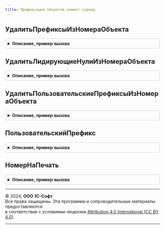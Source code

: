 ```yaml
---
title: Префиксация объектов клиент сервер
---
```



## УдалитьПрефиксыИзНомераОбъекта
<details style="margin: 1em 0; padding: 0.5em; border: 1px solid #ccc; border-radius: 6px;">

<summary style="font-weight: bold; cursor: pointer;">Описание, пример вызова</summary>

```bsl

// Удаляет префикс информационной базы и префикс организации из переданной строки НомерОбъекта.
// Переменная НомерОбъекта должна соответствовать шаблону: ООГГ-ХХХ...ХХ или ГГ-ХХХ...ХХ, где:
//    ОО - префикс организации;
//    ГГ - префикс информационной базы;
//    "-" - разделитель;
//    ХХХ...ХХ - номер/код объекта.
// Незначащие символы префиксов (символ ноль - "0") также удаляются.
//
// Параметры:
//    НомерОбъекта - Строка - номер или код объекта из которого требуется удалить префиксы.
//    УдалитьПрефиксОрганизации - Булево - признак удаления префикса организации;
//                                         по умолчанию равен Ложь.
//    УдалитьПрефиксИнформационнойБазы - Булево - признак удаления префикса информационной базы;
//                                                по умолчанию равен Ложь.
//
// Возвращаемое значение:
//     Строка - номер объекта без префиксов.
//
// Пример:
//    УдалитьПрефиксыИзНомераОбъекта("0ФГЛ-000001234", Истина, Истина) = "000001234"
//    УдалитьПрефиксыИзНомераОбъекта("0ФГЛ-000001234", Ложь, Истина)   = "Ф-000001234"
//    УдалитьПрефиксыИзНомераОбъекта("0ФГЛ-000001234", Истина, Ложь)   = "ГЛ-000001234"
//    УдалитьПрефиксыИзНомераОбъекта("0ФГЛ-000001234", Ложь, Ложь)     = "ФГЛ-000001234"
//
Функция УдалитьПрефиксыИзНомераОбъекта(Знач НомерОбъекта, УдалитьПрефиксОрганизации = Ложь, УдалитьПрефиксИнформационнойБазы = Ложь) Экспорт
```

Пример вызова
```bsl
Результат = ПрефиксацияОбъектовКлиентСервер.УдалитьПрефиксыИзНомераОбъекта(НомерОбъекта, УдалитьПрефиксОрганизации, УдалитьПрефиксИнформационнойБазы);
```
</details>

## УдалитьЛидирующиеНулиИзНомераОбъекта
<details style="margin: 1em 0; padding: 0.5em; border: 1px solid #ccc; border-radius: 6px;">

<summary style="font-weight: bold; cursor: pointer;">Описание, пример вызова</summary>

```bsl

// Удаляет лидирующие нули из номера объекта.
// Переменная НомерОбъекта должна соответствовать шаблону: ООГГ-ХХХ...ХХ или ГГ-ХХХ...ХХ, где.
// ОО - префикс организации;
// ГГ - префикс информационной базы;
// "-" - разделитель;
// ХХХ...ХХ - номер/код объекта.
//
// Параметры:
//    НомерОбъекта - Строка - номер или код объекта из которого требуется лидирующие нули.
//
// Возвращаемое значение:
//     Строка - номер объекта без лидирующих нулей.
//
Функция УдалитьЛидирующиеНулиИзНомераОбъекта(Знач НомерОбъекта) Экспорт
```

Пример вызова
```bsl
Результат = ПрефиксацияОбъектовКлиентСервер.УдалитьЛидирующиеНулиИзНомераОбъекта(НомерОбъекта) 
```
</details>

## УдалитьПользовательскиеПрефиксыИзНомераОбъекта
<details style="margin: 1em 0; padding: 0.5em; border: 1px solid #ccc; border-radius: 6px;">

<summary style="font-weight: bold; cursor: pointer;">Описание, пример вызова</summary>

```bsl

// Удаляет все пользовательские префиксы из номера объекта (все нецифровые символы).
// Переменная НомерОбъекта должна соответствовать шаблону: ООГГ-ХХХ...ХХ или ГГ-ХХХ...ХХ, где.
// ОО - префикс организации;
// ГГ - префикс информационной базы;
// "-" - разделитель;
// ХХХ...ХХ - номер/код объекта.
//
// Параметры:
//     НомерОбъекта - Строка - номер или код объекта из которого требуется лидирующие нули.
//
// Возвращаемое значение:
//     Строка - номер объекта без пользовательских префиксов.
//
Функция УдалитьПользовательскиеПрефиксыИзНомераОбъекта(Знач НомерОбъекта) Экспорт
```

Пример вызова
```bsl
Результат = ПрефиксацияОбъектовКлиентСервер.УдалитьПользовательскиеПрефиксыИзНомераОбъекта(НомерОбъекта) 
```
</details>

## ПользовательскийПрефикс
<details style="margin: 1em 0; padding: 0.5em; border: 1px solid #ccc; border-radius: 6px;">

<summary style="font-weight: bold; cursor: pointer;">Описание, пример вызова</summary>

```bsl

// Получает пользовательский префикс номера/кода объекта.
// Переменная НомерОбъекта должна соответствовать шаблону: ООГГ-ААХ...ХХ или ГГ-ААХ...ХХ, где.
// ОО - префикс организации;
// ГГ - префикс информационной базы;
// "-" - разделитель;
// АА - пользовательский префикс;
// ХХ..ХХ - номер/код объекта.
//
// Параметры:
//    НомерОбъекта - Строка - номер или код объекта из которого требуется получить пользовательский префикс.
//
// Возвращаемое значение:
//     Строка - пользовательский префикс.
//
Функция ПользовательскийПрефикс(Знач НомерОбъекта) Экспорт
```

Пример вызова
```bsl
Результат = ПрефиксацияОбъектовКлиентСервер.ПользовательскийПрефикс(НомерОбъекта) 
```
</details>

## НомерНаПечать
<details style="margin: 1em 0; padding: 0.5em; border: 1px solid #ccc; border-radius: 6px;">

<summary style="font-weight: bold; cursor: pointer;">Описание, пример вызова</summary>

```bsl

// Получает номер документа для вывода на печать; из номера удаляются префиксы и лидирующие нули.
// Функция:
// отбрасывает префикс организации,
// отбрасывает префикс информационной базы (опционально),
// отбрасывает пользовательские префиксы (опционально),
// удаляет лидирующие нули в номере объекта.
//
// Параметры:
//    НомерОбъекта - Строка - номер или код объекта, который преобразуется для вывода на печать.
//    УдалитьПрефиксИнформационнойБазы - Булево - признак удаления префикса информационной базы.
//    УдалитьПользовательскийПрефикс - Булево - признак удаления пользовательского префикса.
//
// Возвращаемое значение:
//     Строка - номер на печать.
//
Функция НомерНаПечать(Знач НомерОбъекта, УдалитьПрефиксИнформационнойБазы = Ложь, УдалитьПользовательскийПрефикс = Ложь) Экспорт
```

Пример вызова
```bsl
Результат = ПрефиксацияОбъектовКлиентСервер.НомерНаПечать(НомерОбъекта, УдалитьПрефиксИнформационнойБазы, УдалитьПользовательскийПрефикс);
```
</details>

---

© 2024, **ООО 1С-Софт**  
Все права защищены. Эта программа и сопроводительные материалы предоставляются  
в соответствии с условиями лицензии [Attribution 4.0 International (CC BY 4.0)](https://creativecommons.org/licenses/by/4.0/legalcode).

---
